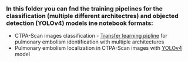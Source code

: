 ### In this folder you can fnd the training pipelines for the classification (multiple different architectres) and objected detection (YOLOv4) models ine notebook formats:
* CTPA-Scan images classification - [Transfer learning pipline](Transfer_Learning_Pipeline.ipynb) for pulmonary embolism identification with multiple architectures
* Pulmonary embolism localization in CTPA-Scan images with [YOLOv4 ](YOLOv4_Training_on_CT_Scan_Images.ipynb) model
